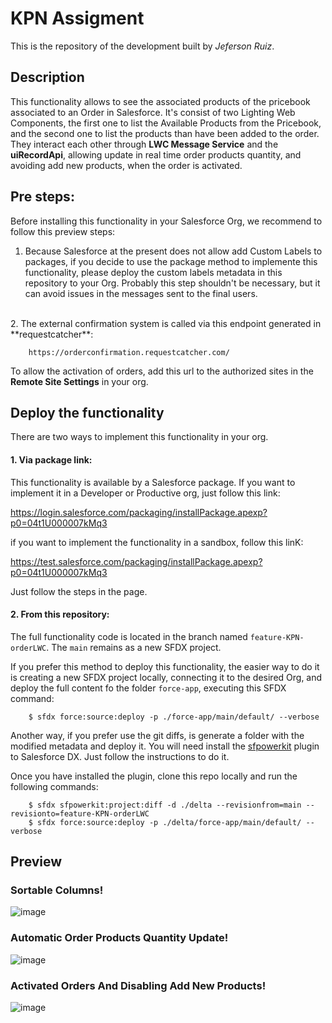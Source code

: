 # KPN Assigment

This is the repository of the development built by *Jeferson Ruiz*.

## Description

This functionality allows to see the associated products of the pricebook associated to an Order in Salesforce. It's consist of two Lighting Web Components, the first one to list the Available Products from the Pricebook, and the second one to list the products than have been added to the order. They interact each other through **LWC Message Service** and the **uiRecordApi**, allowing update in real time order products quantity, and avoiding add new products, when the order is activated.
## Pre steps:

Before installing this functionality in your Salesforce Org, we recommend to follow this preview steps:

1. Because Salesforce at the present does not allow add Custom Labels to packages, if you decide to use the package method to implemente this functionality, please deploy the custom labels metadata in this repository to your Org. Probably this step shouldn't be necessary, but it can avoid issues in the messages sent to the final users.
<br/>
2. The external confirmation system is called via this endpoint generated in **requestcatcher**:

        https://orderconfirmation.requestcatcher.com/

   To allow the activation of orders, add this url to the authorized sites in the **Remote Site Settings** in your org.

## Deploy the functionality

There are two ways to implement this functionality in your org.
#### 1. Via package link:

This functionality is available by a Salesforce package. If you want to implement it in a Developer or Productive org, just follow this link:

https://login.salesforce.com/packaging/installPackage.apexp?p0=04t1U000007kMq3

if you want to implement the functionality in a sandbox, follow this linK:

https://test.salesforce.com/packaging/installPackage.apexp?p0=04t1U000007kMq3

Just follow the steps in the page.

#### 2. From this repository:

The full functionality code is located in the branch named <code>feature-KPN-orderLWC</code>. The <code>main</code> remains as a new SFDX project.

If you prefer this method to deploy this functionality, the easier way to do it is creating a new SFDX project locally, connecting it to the desired Org, and deploy the full content fo the folder <code>force-app</code>, executing this SFDX command:

        $ sfdx force:source:deploy -p ./force-app/main/default/ --verbose

Another way, if you prefer use the git diffs, is generate a folder with the modified metadata and deploy it. You will need install the [sfpowerkit](https://github.com/Accenture/sfpowerkit) plugin to Salesforce DX. Just follow the instructions to do it.

Once you have installed the plugin, clone this repo locally and run the following commands:

        $ sfdx sfpowerkit:project:diff -d ./delta --revisionfrom=main --revisionto=feature-KPN-orderLWC
        $ sfdx force:source:deploy -p ./delta/force-app/main/default/ --verbose

## Preview

### Sortable Columns!

![image](https://i.imgur.com/IMOdo6X.gif)
### Automatic Order Products Quantity Update!

![image](https://i.imgur.com/HcUrHfs.gif)

### Activated Orders And Disabling Add New Products!

![image](https://i.imgur.com/VFTroRz.gif)

